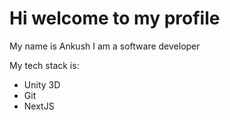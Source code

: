 
# Hi welcome to my profile

My name is Ankush
I am a software developer

My tech stack is:

- Unity 3D
- Git
- NextJS
